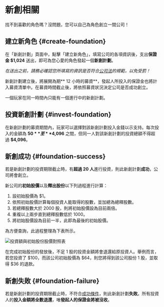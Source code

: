 # 新創相關

找不到喜歡的角色嗎？沒問題，您可以自己為角色創立一間公司！

## 建立新角色 {#create-foundation}

在「新創計劃」頁面中，點擊「建立新角色」，填寫公司的各項資訊後，支出**保證金 $1,024** 送出，即可為您心愛的角色發起一個**新創計劃**。

*在送出之前，請務必確認您所填寫的資訊是否符合[公司法](https://goo.gl/b2sscm)的規範，以免受罰！*

新創計劃建立後，將展開為期** 12 小時的募資**，發起人所投入的保證金也將計入募資清單中。在募資時間截止後，將依照募資狀況決定公司是否成功創立。

一個玩家在同一時間內只能有一個進行中的新創計劃。

## 投資新創計劃 {#invest-foundation}

在新創計劃的募資期間內，玩家可以選擇對該新創計劃投入金錢以示支持。每次投入的金額為 **$50** 至 **$4,096** 之間，但同一人對該新創計劃的投資總額不得超過 **$4,096**。

## 新創成功 {#foundation-success}

若是新創計劃的投資期限截止時，有**超過 20 人**進行投資，則此新創計劃**成功**，公司將會創立。

新公司的**初始股價**以及**釋出股份**以下列過程進行計算：

1. 設初始股價為 $1。
2. 依照初始股價計算每個投資人能取得的股數，並加總為總釋股數。
3. 若總釋股數大於 2000 股，則將初始股價設為目前兩倍。
4. 重複以上兩步直到總釋股數低於 1000。
5. 將初始股價設為目前一半，此即為最後的初始股價。

為方便查詢，此過程整理為下表所示。

![投資額與初始股份股價對照表](https://acgn-stock.com/foundation_stocks.png)

在完成初始股份的發放後，不足 1 股的投資金額將會退還給原投資人。舉例而言，若您投資了 $100，而該公司初始股價為 $64，則您將得到該公司股份 1 股，並取得 $36 的退款。

## 新創失敗 {#foundation-failure}

若是新創計劃的投資期限截止時，不符合[成功條件](#foundation-success)，則此新創計劃**失敗**。所有投資人的**投入金額將全數退還**，唯**發起人的保證金將被沒收**。
